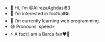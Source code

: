 - 👋 Hi, I’m @AlirezaAghdasi83
- 👀 I’m interested in football⚽.
- 🌱 I’m currently learning web programming.
- 😄 Pronouns: speed⚡
- ⚡ A fact:I am a Barca fan❤️💙 

<!---
AlirezaAghdasi83/AlirezaAghdasi83 is a ✨ special ✨ repository because its `README.md` (this file) appears on your GitHub profile.
You can click the Preview link to take a look at your changes.
--->
